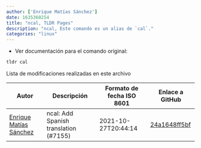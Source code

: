 ```yaml
---
author: ['Enrique Matías Sánchez']
date: 1635360254
title: "ncal, TLDR Pages"
description: "ncal, Este comando es un alias de `cal`."
categories: "linux"
---
```

- Ver documentación para el comando original:

```bash
tldr cal
```
Lista de modificaciones realizadas en este archivo


Autor | Descripción | Formato de fecha ISO 8601 | Enlace a GitHub
------|-----|-----|-----
[Enrique Matías Sánchez](mailto:cronopios@gmail.com) | ncal: Add Spanish translation (#7155) | 2021-10-27T20:44:14 | [24a1648ff5bf](https://github.com/tldr-pages/tldr/commit/24a1648ff5bfa4fc41467668e7be0a4ada21656c)

